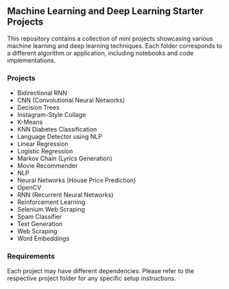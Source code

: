 ## Machine Learning and Deep Learning Starter Projects
This repository contains a collection of mini projects showcasing various machine learning and deep learning techniques. Each folder corresponds to a different algorithm or application, including notebooks and code implementations.

### Projects
- Bidirectional RNN
- CNN (Convolutional Neural Networks)
- Decision Trees
- Instagram-Style Collage
- K-Means
- KNN Diabetes Classification
- Language Detector using NLP
- Linear Regression
- Logistic Regression
- Markov Chain (Lyrics Generation)
- Movie Recommender
- NLP
- Neural Networks (House Price Prediction)
- OpenCV
- RNN (Recurrent Neural Networks)
- Reinforcement Learning
- Selenium Web Scraping
- Spam Classifier
- Text Generation
- Web Scraping
- Word Embeddings

### Requirements
Each project may have different dependencies. Please refer to the respective project folder for any specific setup instructions.
